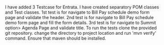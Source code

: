 I have added 3 Testcase for Entrata.
I have created separatory POM classes and Test classes.
1st test is for navigate to Bill Pay schedule demo form page and validate the header.
2nd test is for navigate to Bill Pay schedule demo form page and fill the form details.
3rd test is for navigate to Summit option> Agenda Page and validate title. 
To run the tests clone the provided git repository.
change the directory to project location and run 'mvn verify' command.
Ensure that maven should be installed.
